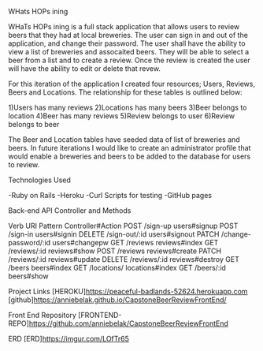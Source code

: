WHats HOPs ining

WHaTs HOPs ining is a full stack application that allows users
to review beers that they had at local breweries. The user can sign in and out of the
application,  and change their password. The user shall have the ability to view a list of
breweries and assocaited beers. They will be able to select a beer from a list and
to create a review. Once the review is created the user will have the ability to edit or delete that
revew.

For this iteration of the application I created four resources;
Users, Reviews, Beers and Locations. The relationship for these tables is outlined
below:

1)Users has many reviews
2)Locations has many beers
3)Beer belongs to location
4)Beer has many  reviews
5)Review  belongs to user
6)Review belongs to  beer


The Beer and Location tables have seeded data of list of breweries and beers.
In future iterations I would like to create an administrator profile that would
enable a breweries and beers to be added to the database for users to review.

Technologies Used

-Ruby on Rails
-Heroku
-Curl Scripts for testing
-GitHub pages


Back-end API Controller and Methods

Verb	URI Pattern	Controller#Action
POST	/sign-up	users#signup
POST	/sign-in	users#signin
DELETE	/sign-out/:id	users#signout
PATCH	/change-password/:id	users#changepw
GET	/reviews	reviews#index
GET	/reviews/:id	reviews#show
POST	/reviews	reviews#create
PATCH	/reviews/:id	reviews#update
DELETE	/reviews/:id	reviews#destroy
GET	/beers	beers#index
GET	/locations/ locations#index
GET	/beers/:id	beers#show

Project Links
[HEROKU]https://peaceful-badlands-52624.herokuapp.com
[github]https://anniebelak.github.io/CapstoneBeerReviewFrontEnd/

Front End Repository
[FRONTEND-REPO]https://github.com/anniebelak/CapstoneBeerReviewFrontEnd


ERD
[ERD]https://imgur.com/LOfTr65
